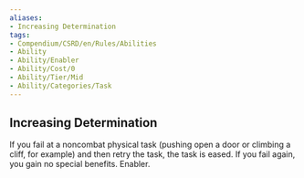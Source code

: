 ```yaml
---
aliases:
- Increasing Determination
tags:
- Compendium/CSRD/en/Rules/Abilities
- Ability
- Ability/Enabler
- Ability/Cost/0
- Ability/Tier/Mid
- Ability/Categories/Task
---
```


  
## Increasing Determination  
If you fail at a noncombat physical task (pushing open a door or climbing a cliff, for example) and then retry the task, the task is eased. If you fail again, you gain no special benefits. Enabler.